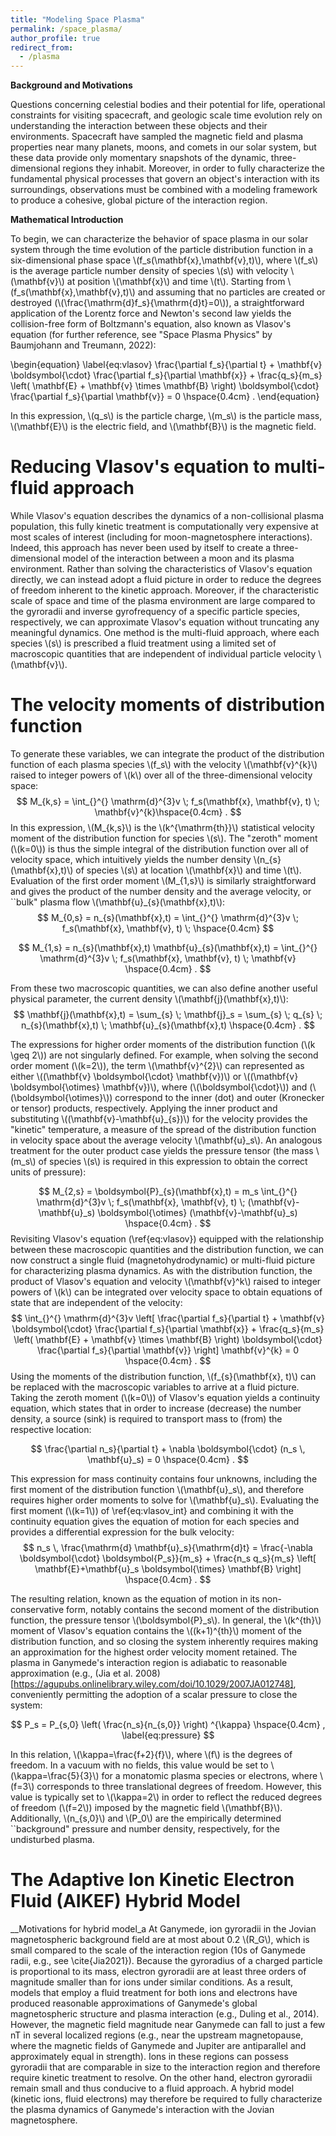```yaml
---
title: "Modeling Space Plasma"
permalink: /space_plasma/
author_profile: true
redirect_from:
  - /plasma
---
```


__Background and Motivations__

Questions concerning celestial bodies and their potential for life, operational constraints for visiting spacecraft, and geologic scale time evolution rely on understanding the interaction between these objects and their environments. Spacecraft have sampled the magnetic field and plasma properties near many planets, moons, and comets in our solar system, but these data provide only momentary snapshots of the dynamic, three-dimensional regions they inhabit. Moreover, in order to fully characterize the fundamental physical processes that govern an object's interaction with its surroundings, observations must be combined with a modeling framework to produce a cohesive, global picture of the interaction region.
 
 __Mathematical Introduction__
 
To begin, we can characterize the behavior of space plasma in our solar system through the time evolution of the particle distribution function in a six-dimensional phase space \\(f_s(\mathbf{x},\mathbf{v},t)\\), where \\(f_s\\) is the average particle number density of species \\(s\\) with velocity \\(\mathbf{v}\\) at position \\(\mathbf{x}\\) and time \\(t\\). Starting from \\(f_s(\mathbf{x},\mathbf{v},t)\\) and assuming that no particles are created or destroyed (\\(\frac{\mathrm{d}f_s}{\mathrm{d}t}=0\\)), a straightforward application of the Lorentz force and Newton's second law yields the collision-free form of Boltzmann's equation, also known as Vlasov's equation (for further reference, see "Space Plasma Physics" by Baumjohann and Treumann, 2022):

\begin{equation}
\label{eq:vlasov}
\frac{\partial f_s}{\partial t} + \mathbf{v} \boldsymbol{\cdot} \frac{\partial f_s}{\partial \mathbf{x}} + \frac{q_s}{m_s} \left( \mathbf{E} + \mathbf{v} \times \mathbf{B} \right) \boldsymbol{\cdot} \frac{\partial f_s}{\partial \mathbf{v}} = 0 \hspace{0.4cm} .
\end{equation}

In this expression, \\(q_s\\) is the particle charge, \\(m_s\\) is the particle mass, \\(\mathbf{E}\\) is the electric field, and \\(\mathbf{B}\\) is the magnetic field. 

# Reducing Vlasov's equation to multi-fluid approach
While Vlasov's equation describes the dynamics of a non-collisional plasma population, this fully kinetic treatment is computationally very expensive at most scales of interest (including for moon-magnetosphere interactions). Indeed, this approach has never been used by itself to create a three-dimensional model of the interaction between a moon and its plasma environment. Rather than solving the characteristics of Vlasov's equation directly, we can instead adopt a fluid picture in order to reduce the degrees of freedom inherent to the kinetic approach. Moreover, if the characteristic scale of space and time of the plasma environment are large compared to the gyroradii and inverse gyrofrequency of a specific particle species, respectively, we can approximate Vlasov's equation without truncating any meaningful dynamics. One method is the multi-fluid approach, where each species \\(s\\) is prescribed a fluid treatment using a limited set of macroscopic quantities that are independent of individual particle velocity \\(\mathbf{v}\\).

# The velocity moments of distribution function
To generate these variables, we can integrate the product of the distribution function of each plasma species \\(f_s\\) with the velocity \\(\mathbf{v}^{k}\\) raised to integer powers of \\(k\\) over all of the three-dimensional velocity space:
$$
M_{k,s} = \int_{}^{} \mathrm{d}^{3}v \; f_s(\mathbf{x}, \mathbf{v}, t) \; \mathbf{v}^{k}\hspace{0.4cm} .
$$
In this expression, \\(M_{k,s}\\) is the \\(k^{\mathrm{th}}\\) statistical velocity moment of the distribution function for species \\(s\\). The "zeroth" moment (\\(k=0\\)) is thus the simple integral of the distribution function over all of velocity space, which intuitively yields the number density \\(n_{s}(\mathbf{x},t)\\) of species \\(s\\) at location \\(\mathbf{x}\\) and time \\(t\\). Evaluation of the first order moment \\(M_{1,s}\\) is similarly straightforward and gives the product of the number density and the average velocity, or ``bulk" plasma flow \\(\mathbf{u}_{s}(\mathbf{x},t)\\):
$$
M_{0,s} = n_{s}(\mathbf{x},t) = \int_{}^{} \mathrm{d}^{3}v \; f_s(\mathbf{x}, \mathbf{v}, t) \; \hspace{0.4cm} 
$$

$$
M_{1,s} = n_{s}(\mathbf{x},t) \mathbf{u}_{s}(\mathbf{x},t) = \int_{}^{} \mathrm{d}^{3}v \; f_s(\mathbf{x}, \mathbf{v}, t) \; \mathbf{v} \hspace{0.4cm} .
$$

From these two macroscopic quantities, we can also define another useful physical parameter, the current density \\(\mathbf{j}(\mathbf{x},t)\\):
$$
\mathbf{j}(\mathbf{x},t) = \sum_{s} \; \mathbf{j}_s = \sum_{s} \; q_{s} \; n_{s}(\mathbf{x},t) \; \mathbf{u}_{s}(\mathbf{x},t) \hspace{0.4cm} .
$$

The expressions for higher order moments of the distribution function (\\(k \geq 2\\)) are not singularly defined. For example, when solving the second order moment (\\(k=2\\)), the term \\(\mathbf{v}^{2}\\) can represented as either \\((\mathbf{v} \boldsymbol{\cdot} \mathbf{v})\\) or \\((\mathbf{v} \boldsymbol{\otimes} \mathbf{v})\\), where (\\(\boldsymbol{\cdot}\\)) and (\\(\boldsymbol{\otimes}\\)) correspond to the inner (dot) and outer (Kronecker or tensor) products, respectively. Applying the inner product and substituting \\((\mathbf{v}-\mathbf{u}_{s})\\) for the velocity provides the "kinetic" temperature, a measure of the spread of the distribution function in velocity space about the average velocity \\(\mathbf{u}_s\\). An analogous treatment for the outer product case yields the pressure tensor (the mass \\(m_s\\) of species \\(s\\) is required in this expression to obtain the correct units of pressure):

$$
M_{2,s} = \boldsymbol{P}_{s}(\mathbf{x},t) = m_s \int_{}^{} \mathrm{d}^{3}v \; f_s(\mathbf{x}, \mathbf{v}, t) \; (\mathbf{v}-\mathbf{u}_s) \boldsymbol{\otimes} (\mathbf{v}-\mathbf{u}_s) \hspace{0.4cm} .
$$
Revisiting Vlasov's equation (\ref{eq:vlasov}) equipped with the relationship between these macroscopic quantities and the distribution function, we can now construct a single fluid (magnetohydrodynamic) or multi-fluid picture for characterizing plasma dynamics. As with the distribution function, the product of Vlasov's equation and velocity \\(\mathbf{v}^k\\) raised to integer powers of \\(k\\) can be integrated over velocity space to obtain equations of state that are independent of the velocity:
$$
\int_{}^{} \mathrm{d}^{3}v \left[ \frac{\partial f_s}{\partial t} + \mathbf{v} \boldsymbol{\cdot} \frac{\partial f_s}{\partial \mathbf{x}} + \frac{q_s}{m_s} \left( \mathbf{E} + \mathbf{v} \times \mathbf{B} \right) \boldsymbol{\cdot} \frac{\partial f_s}{\partial \mathbf{v}} \right] \mathbf{v}^{k} = 0 \hspace{0.4cm} .
$$
Using the moments of the distribution function, \\(f_{s}(\mathbf{x}, t)\\) can be replaced with the macroscopic variables to arrive at a fluid picture. Taking the zeroth moment (\\(k=0\\)) of Vlasov's equation yields a continuity equation, which states that in order to increase (decrease) the number density, a source (sink) is required to transport mass to (from) the respective location:

$$
\frac{\partial n_s}{\partial t} + \nabla \boldsymbol{\cdot} (n_s \, \mathbf{u}_s) = 0 \hspace{0.4cm} .
$$

This expression for mass continuity contains four unknowns, including the first moment of the distribution function \\(\mathbf{u}_s\\), and therefore requires higher order moments to solve for \\(\mathbf{u}_s\\). Evaluating the first moment (\\(k=1\\)) of \ref{eq:vlasov_int} and combining it with the continuity equation gives the equation of motion for each species and provides a differential expression for the bulk velocity:
$$
n_s \, \frac{\mathrm{d} \mathbf{u}_s}{\mathrm{d}t} = \frac{-\nabla \boldsymbol{\cdot} \boldsymbol{P_s}}{m_s} + \frac{n_s q_s}{m_s} \left[ \mathbf{E}+\mathbf{u}_s \boldsymbol{\times} \mathbf{B} \right] \hspace{0.4cm} .
$$

The resulting relation, known as the equation of motion in its non-conservative form, notably contains the second moment of the distribution function, the pressure tensor \\(\boldsymbol{P}_s\\). In general, the \\(k^{th}\\) moment of Vlasov's equation contains the \\((k+1)^{th}\\) moment of the distribution function, and so closing the system inherently requires making an approximation for the highest order velocity moment retained. The plasma in Ganymede's interaction region is adiabatic to reasonable approximation (e.g., (Jia et al. 2008)[https://agupubs.onlinelibrary.wiley.com/doi/10.1029/2007JA012748], conveniently permitting the adoption of a scalar pressure to close the system:
 
$$
P_s = P_{s,0} \left( \frac{n_s}{n_{s,0}} \right) ^{\kappa} \hspace{0.4cm} , \label{eq:pressure}
$$

In this relation, \\(\kappa=\frac{f+2}{f}\\), where \\(f\\) is the degrees of freedom. In a vacuum with no fields, this value would be set to \\(\kappa=\frac{5}{3}\\) for a monatomic plasma species or electrons, where \\(f=3\\) corresponds to three translational degrees of freedom. However, this value is typically set to \\(\kappa=2\\) in order to reflect the reduced degrees of freedom (\\(f=2\\)) imposed by the magnetic field \\(\mathbf{B}\\). Additionally, \\(n_{s,0}\\) and \\(P_0\\) are the empirically determined ``background" pressure and number density, respectively, for the undisturbed plasma. 

The Adaptive Ion Kinetic Electron Fluid (AIKEF) Hybrid Model
======

__Motivations for hybrid model_a
At Ganymede, ion gyroradii in the Jovian magnetospheric background field are at most about 0.2 \\(R_G\\), which is small compared to the scale of the interaction region (10s of Ganymede radii, e.g., see \cite{Jia2021}). Because the gyroradius of a charged particle is proportional to its mass, electron gyroradii are at least three orders of magnitude smaller than for ions under similar conditions. As a result, models that employ a fluid treatment for both ions and electrons have produced reasonable approximations of Ganymede's global magnetospheric structure and plasma interaction (e.g., Duling et al., 2014). However, the magnetic field magnitude near Ganymede can fall to just a few nT in several localized regions (e.g., near the upstream magnetopause, where the magnetic fields of Ganymede and Jupiter are antiparallel and approximately equal in strength). Ions in these regions can possess gyroradii that are comparable in size to the interaction region and therefore require kinetic treatment to resolve. On the other hand, electron gyroradii remain small and thus conducive to a fluid approach. A hybrid model (kinetic ions, fluid electrons) may therefore be required to fully characterize the plasma dynamics of Ganymede's interaction with the Jovian magnetosphere.